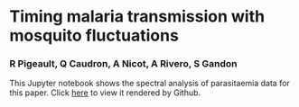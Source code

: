 # Timing malaria transmission with mosquito fluctuations
### R Pigeault, Q Caudron, A Nicot, A Rivero, S Gandon

This Jupyter notebook shows the spectral analysis of parasitaemia data for this paper. Click [here](https://github.com/QCaudron/timing_malaria_transmission/blob/master/timing_malaria_transmission.ipynb) to view it rendered by Github.
